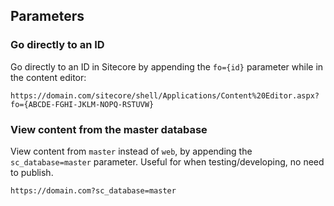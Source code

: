 ## Parameters

### Go directly to an ID

Go directly to an ID in Sitecore by appending the `fo={id}` parameter while in the content editor:
```
https://domain.com/sitecore/shell/Applications/Content%20Editor.aspx?fo={ABCDE-FGHI-JKLM-NOPQ-RSTUVW}
```

### View content from the master database

View content from `master` instead of `web`, by appending the `sc_database=master` parameter. Useful for when testing/developing, no need to publish.
```
https://domain.com?sc_database=master 
```

